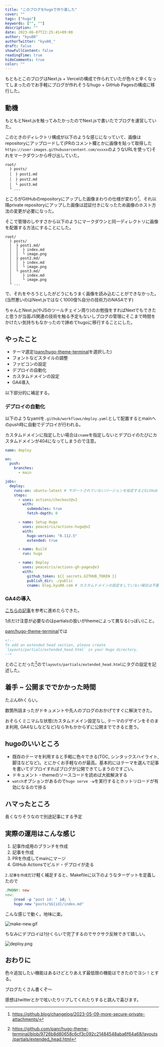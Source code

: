 ```yaml
---
title: "このブログをhugoで作り直した"
cover: ""
tags: ["hugo"]
keywords: ["", ""]
description: ""
date: 2023-06-07T22:25:41+09:00
author: "kyu08"
authorTwitter: "kyu08_"
draft: false
showFullContent: false
readingTime: true
hideComments: true
color: ""
---
```


もともとこのブログはNext.js + Vercelの構成で作られていたが色々と辛くなってしまったのでお手軽にブログが作れそうなhugo + GitHub Pagesの構成に移行した。

## 動機
もともとNext.jsを触ってみたかったのでNext.jsで書いたでブログを運営していた。

このときのディレクトリ構成が以下のような感じになっていて、画像はrepositoryにアップロードして(PRのコメント欄とかに画像を貼って取得した`https://user-images.githubusercontent.com/xxxxx`のようなURLを使って)それをマークダウンから呼び出していた。

```shell
root/
  ├ posts/
  │　├ post1.md
  │　├ post2.md
  │　└ post3.md
  └ ...
```

ところがGitHubのrepositoryにアップした画像まわりの仕様が変わり[^1]、それ以降private repositoryにアップした画像は認証付きになったため画像のホスト方法の変更が必要になった。

そこで管理のしやすさから以下のようにマークダウンと同一ディレクトリに画像を配置する方法にすることにした。
```shell
root/
  ├ posts/
  │  ├ post1.md/
  │  │  ├ index.md
  │  │  └ image.png
  │  ├ post2.md/
  │  │  ├ index.md
  │  │  └ image.png
  │  └ post3.md/
  │     ├ index.md
  │     └ image.png
  └ ...
```

で、それをやろうとしたがどうにもうまく画像を読み込むことができなかった。(当然悪いのはNext.jsではなく1000億%自分の技術力のNASAです)

ちゃんとNext.js(やJSのツールチェイン周り)のお勉強をすればNextでもできたと思うが当面JS関連の技術を触る予定もないしブログの管理にそこまで時間をかけたい気持ちもなかったので諦めてhugoに移行することにした。

## やったこと
- テーマ選定([panr/hugo-theme-terminal](https://github.com/panr/hugo-theme-terminal)を選択した)
- フォントなどスタイルの調整
- ファビコンの設定
- デプロイの自動化
- カスタムドメインの設定
- GA4導入

以下部分的に補足する。

### デプロイの自動化
以下のようなyamlを`.github/workflows/deploy.yaml`として配置するとmainへのpush時に自動でデプロイが行われる。

カスタムドメインに指定したい場合は`cname`を指定しないとデプロイのたびにカスタムドメインが404になってしまうので注意。

```yaml
name: deploy

on:
  push:
    branches:
      - main

jobs:
  deploy:
    runs-on: ubuntu-latest # サポートされていないバージョンを指定するとGitHub Actionsがずっとrunningになるので注意
    steps:
      - uses: actions/checkout@v2
        with:
          submodules: true
          fetch-depth: 0

      - name: Setup Hugo
        uses: peaceiris/actions-hugo@v2
        with:
          hugo-version: "0.112.5"
          extended: true

      - name: Build
        run: hugo

      - name: Deploy
        uses: peaceiris/actions-gh-pages@v3
        with:
          github_token: ${{ secrets.GITHUB_TOKEN }}
          publish_dir: ./public
          cname: blog.kyu08.com # カスタムドメインの設定をしていない場合は不要
```

### GA4の導入
[こちらの記事](https://maku77.github.io/p/zxk6pat/)を参考に進めたらできた。

1点だけ注意が必要なのはpartialsの扱いがthemeによって異なる(っぽい)こと。

[panr/hugo-theme-terminal](https://github.com/panr/hugo-theme-terminal)では

```html
<!--
To add an extended head section, please create
`layouts/partials/extended_head.html` in your Hugo directory.
-->
```
とのことだった[^2]ので`layouts/partials/extended_head.html`にタグの設定を記述した。


## 着手 ~ 公開まででかかった時間
たぶん6hくらい。

数箇所詰まったがドキュメントや先人のブログのおかげですぐに解決できた。

おそらくミニマムな状態(カスタムドメイン設定なし, テーマのデザインをそのまま利用, GA4なしなどなど)なら1hもかからずに公開までできると思う。

## hugoのいいところ
- 既存のテーマを利用すると手軽に色々できる(TOC, シンタックスハイライト, 脚注などなど)。とにかくお手軽なのが最高。基本的にはテーマを選んで記事を書いてデプロイすればブログが公開できてしまうのですごい。
- ドキュメント・themeのソースコードを読めば大抵解決する
- `watch`オプションがあるので`hugo serve -w`を実行するとホットリロードが有効になるので捗る

## ハマったところ
長くなりそうなので別途記事にする予定

## 実際の運用はこんな感じ
1. 記事作成用のブランチを作成
1. 記事を作成
1. PRを作成してmainにマージ
1. GitHub Actionsでビルド・デプロイが走る

`2.記事を作成`だけ軽く補足すると、Makefileに以下のようなターゲットを定義したので

```Makefile
.PHONY: new
new:
	@read -p "post id: " id; \
	hugo new "posts/$${id}/index.md"
```

こんな感じで動く。地味に楽。

![make-new.gif](make-new.gif)

ちなみにデプロイは1分くらいで完了するのでサクサク反映できて嬉しい。

![deploy.png](deploy.png)

## おわりに
色々追加したい機能はあるけどとりあえず最低限の機能はできたのでヨシ！とする。

ブログたくさん書くぞ〜

感想はtwitterとかで呟いたりリプしてくれたりすると跳んで喜びます。

[^1]: https://github.blog/changelog/2023-05-09-more-secure-private-attachments/
[^2]: https://github.com/panr/hugo-theme-terminal/blob/9726b8d80658c6cf3c092c21484548aba6f64a68/layouts/partials/extended_head.html
